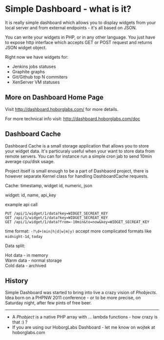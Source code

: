# Simple Dashboard - what is it?

It is really simple dashboard which allows you to display widgets from
your local server and from external endpoints - it's all based on JSON.

You can write your widgets in PHP, or in any other language. You just
have to expose http interface which accepts GET or POST request and
returns JSON widget object.

Right now we have widgets for:
* Jenkins jobs statuses
* Graphite graphs
* Git/Github top N commiters
* XenServer VM statuses


## More on Dashboard Home Page

Visit http://dashboard.hoborglabs.com/ for more details.

For more technical info visit: http://dashboard.hoborglabs.com/doc



## Dashboard Cache

Dashboard Cache is a small storage application that allows you to store
your widget data. It's particuraly useful when your want to store data
from remote servers. You can for instance run a simple cron jab to send
10min average cpu/disk usage.

Project itself is small enough to be a part of Dashbaord project, there
is however separate Kernel class for handling DashboardCache requests.


Cache:
timestamp, widget id, numeric, json

widget:
id, name, api_key

example api call

~~~~~
PUT /api/1/widget/1/data?key=WIDGET_SECREAT_KEY
GET /api/1/widget/1/data?key=WIDGET_SECREAT_KEY
GET /api/1/widget/1/data?from=-10min&to=now&key=WIDGET_SECREAT_KEY
~~~~~

time format: `-?\d+(min|h|d|w|m|y)`
  accept more complicated formats like `midnight-1d`, `today`


Data split:

Hot data - in memory  
Warm data - normal storage  
Cold data - archived



## History

Simple Dashboard was started to bring into live a crazy vision of 
*Phobjects*. Idea born on a PHPNW 2011 conference - or to be more 
precise, on Saturday night, after few pints of free beer.


- - -

* A *Phobject* is a native PHP array with ... lambda functions - how 
  crazy is that :) ?
* If you are using our HoborgLabs Dashboard - let me know on wojtek at
  hoborglabs.com
